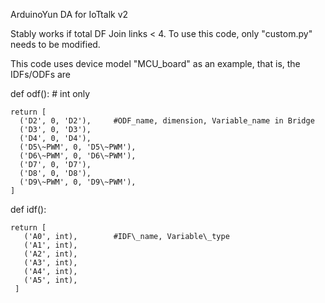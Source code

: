 ArduinoYun DA for IoTtalk v2

Stably works if total DF Join links < 4. To use this code, only "custom.py" needs to be modified.

This code uses device model "MCU\_board" as an example, that is, the IDFs/ODFs are


def odf():  # int only

    return [
      ('D2', 0, 'D2'),     #ODF_name, dimension, Variable_name in Bridge
      ('D3', 0, 'D3'),
      ('D4', 0, 'D4'),
      ('D5\~PWM', 0, 'D5\~PWM'),
      ('D6\~PWM', 0, 'D6\~PWM'),
      ('D7', 0, 'D7'),
      ('D8', 0, 'D8'),
      ('D9\~PWM', 0, 'D9\~PWM'),
    ]
    

def idf():

    return [
       ('A0', int),        #IDF\_name, Variable\_type
       ('A1', int),
       ('A2', int),
       ('A3', int),
       ('A4', int),
       ('A5', int),
     ]

